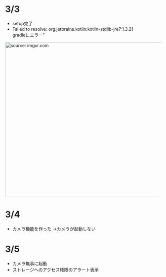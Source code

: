 # 3/3
- setup完了
- Failed to resolve: org.jetbrains.kotlin:kotlin-stdlib-jre7:1.3.21  
gradleにエラー"

<a href="https://imgur.com/pQFZGjx"><img src="https://i.imgur.com/pQFZGjx.jpg" title="source: imgur.com" width="700" height="500" /></a>

# 3/4
- カメラ機能を作った
→カメラが起動しない

# 3/5
- カメラ無事に起動
- ストレージへのアクセス権限のアラート表示

